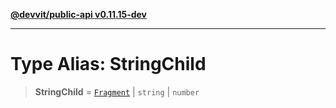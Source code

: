 [**@devvit/public-api v0.11.15-dev**](../../../../README.md)

---

# Type Alias: StringChild

> **StringChild** = [`Fragment`](Fragment.md) \| `string` \| `number`
